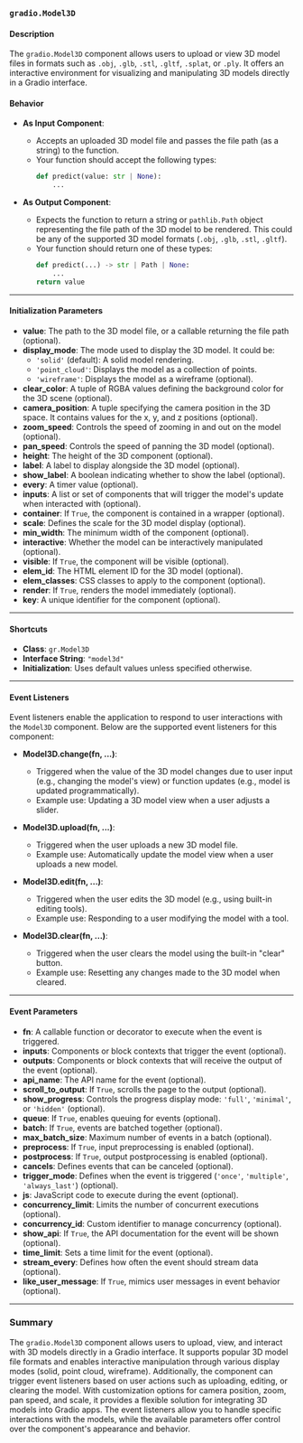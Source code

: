### **`gradio.Model3D`**

#### **Description**
The `gradio.Model3D` component allows users to upload or view 3D model files in formats such as `.obj`, `.glb`, `.stl`, `.gltf`, `.splat`, or `.ply`. It offers an interactive environment for visualizing and manipulating 3D models directly in a Gradio interface.

#### **Behavior**
- **As Input Component**:
  - Accepts an uploaded 3D model file and passes the file path (as a string) to the function.
  - Your function should accept the following types:
    ```python
    def predict(value: str | None):
        ...
    ```

- **As Output Component**:
  - Expects the function to return a string or `pathlib.Path` object representing the file path of the 3D model to be rendered. This could be any of the supported 3D model formats (`.obj`, `.glb`, `.stl`, `.gltf`).
  - Your function should return one of these types:
    ```python
    def predict(...) -> str | Path | None:
        ...
    return value
    ```

---

#### **Initialization Parameters**
- **value**: The path to the 3D model file, or a callable returning the file path (optional).
- **display_mode**: The mode used to display the 3D model. It could be:
  - `'solid'` (default): A solid model rendering.
  - `'point_cloud'`: Displays the model as a collection of points.
  - `'wireframe'`: Displays the model as a wireframe (optional).
- **clear_color**: A tuple of RGBA values defining the background color for the 3D scene (optional).
- **camera_position**: A tuple specifying the camera position in the 3D space. It contains values for the x, y, and z positions (optional).
- **zoom_speed**: Controls the speed of zooming in and out on the model (optional).
- **pan_speed**: Controls the speed of panning the 3D model (optional).
- **height**: The height of the 3D component (optional).
- **label**: A label to display alongside the 3D model (optional).
- **show_label**: A boolean indicating whether to show the label (optional).
- **every**: A timer value (optional).
- **inputs**: A list or set of components that will trigger the model's update when interacted with (optional).
- **container**: If `True`, the component is contained in a wrapper (optional).
- **scale**: Defines the scale for the 3D model display (optional).
- **min_width**: The minimum width of the component (optional).
- **interactive**: Whether the model can be interactively manipulated (optional).
- **visible**: If `True`, the component will be visible (optional).
- **elem_id**: The HTML element ID for the 3D model (optional).
- **elem_classes**: CSS classes to apply to the component (optional).
- **render**: If `True`, renders the model immediately (optional).
- **key**: A unique identifier for the component (optional).

---

#### **Shortcuts**
- **Class**: `gr.Model3D`
- **Interface String**: `"model3d"`
- **Initialization**: Uses default values unless specified otherwise.

---

#### **Event Listeners**
Event listeners enable the application to respond to user interactions with the `Model3D` component. Below are the supported event listeners for this component:

- **Model3D.change(fn, ...)**:
  - Triggered when the value of the 3D model changes due to user input (e.g., changing the model's view) or function updates (e.g., model is updated programmatically).
  - Example use: Updating a 3D model view when a user adjusts a slider.

- **Model3D.upload(fn, ...)**:
  - Triggered when the user uploads a new 3D model file.
  - Example use: Automatically update the model view when a user uploads a new model.

- **Model3D.edit(fn, ...)**:
  - Triggered when the user edits the 3D model (e.g., using built-in editing tools).
  - Example use: Responding to a user modifying the model with a tool.

- **Model3D.clear(fn, ...)**:
  - Triggered when the user clears the model using the built-in "clear" button.
  - Example use: Resetting any changes made to the 3D model when cleared.

---

#### **Event Parameters**
- **fn**: A callable function or decorator to execute when the event is triggered.
- **inputs**: Components or block contexts that trigger the event (optional).
- **outputs**: Components or block contexts that will receive the output of the event (optional).
- **api_name**: The API name for the event (optional).
- **scroll_to_output**: If `True`, scrolls the page to the output (optional).
- **show_progress**: Controls the progress display mode: `'full'`, `'minimal'`, or `'hidden'` (optional).
- **queue**: If `True`, enables queuing for events (optional).
- **batch**: If `True`, events are batched together (optional).
- **max_batch_size**: Maximum number of events in a batch (optional).
- **preprocess**: If `True`, input preprocessing is enabled (optional).
- **postprocess**: If `True`, output postprocessing is enabled (optional).
- **cancels**: Defines events that can be canceled (optional).
- **trigger_mode**: Defines when the event is triggered (`'once'`, `'multiple'`, `'always_last'`) (optional).
- **js**: JavaScript code to execute during the event (optional).
- **concurrency_limit**: Limits the number of concurrent executions (optional).
- **concurrency_id**: Custom identifier to manage concurrency (optional).
- **show_api**: If `True`, the API documentation for the event will be shown (optional).
- **time_limit**: Sets a time limit for the event (optional).
- **stream_every**: Defines how often the event should stream data (optional).
- **like_user_message**: If `True`, mimics user messages in event behavior (optional).

---

### **Summary**
The `gradio.Model3D` component allows users to upload, view, and interact with 3D models directly in a Gradio interface. It supports popular 3D model file formats and enables interactive manipulation through various display modes (solid, point cloud, wireframe). Additionally, the component can trigger event listeners based on user actions such as uploading, editing, or clearing the model. With customization options for camera position, zoom, pan speed, and scale, it provides a flexible solution for integrating 3D models into Gradio apps. The event listeners allow you to handle specific interactions with the models, while the available parameters offer control over the component's appearance and behavior.